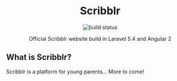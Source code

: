 <h1 align="center">Scribblr</h1>

<p align="center">
    <img src="https://travis-ci.org/DriesH/scribblr-web-ng2.svg?branch=master" alt="build status">
</p>


<p align="center">Official Scribblr website build in Laravel 5.4 and Angular 2</p>

## What is Scribblr?

Scribblr is a platform for young parents... More to come!
